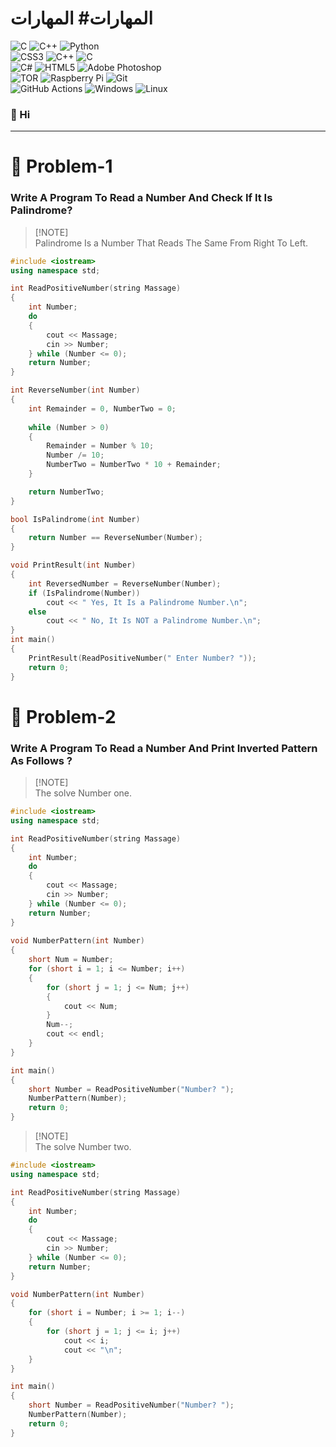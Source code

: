 
# المهارات# المهارات

![C](https://img.shields.io/badge/c-%2300599C.svg?style=for-the-badge&logo=c&logoColor=white) ![C++](https://img.shields.io/badge/c++-%2300599C.svg?style=for-the-badge&logo=c%2B%2B&logoColor=white) ![Python](https://img.shields.io/badge/python-3670A0?style=for-the-badge&logo=python&logoColor=ffdd54)  
![CSS3](https://img.shields.io/badge/css3-%231572B6.svg?style=for-the-badge&logo=css3&logoColor=white) ![C++](https://img.shields.io/badge/c++-%2300599C.svg?style=for-the-badge&logo=c%2B%2B&logoColor=white) ![C](https://img.shields.io/badge/c-%2300599C.svg?style=for-the-badge&logo=c&logoColor=white)  
![C#](https://img.shields.io/badge/c%23-%23239120.svg?style=for-the-badge&logo=csharp&logoColor=white) ![HTML5](https://img.shields.io/badge/html5-%23E34F26.svg?style=for-the-badge&logo=html5&logoColor=white) ![Adobe Photoshop](https://img.shields.io/badge/adobe%20photoshop-%2331A8FF.svg?style=for-the-badge&logo=adobe%20photoshop&logoColor=white)  
![TOR](https://img.shields.io/badge/tor-%237E4798.svg?style=for-the-badge&logo=tor-project&logoColor=white) ![Raspberry Pi](https://img.shields.io/badge/-RaspberryPi-C51A4A?style=for-the-badge&logo=Raspberry-Pi) ![Git](https://img.shields.io/badge/git-%23F05033.svg?style=for-the-badge&logo=git&logoColor=white)  
![GitHub Actions](https://img.shields.io/badge/github%20actions-%232671E5.svg?style=for-the-badge&logo=githubactions&logoColor=white) ![Windows](https://img.shields.io/badge/Windows-0078D6?style=for-the-badge&logo=windows&logoColor=white) ![Linux](https://img.shields.io/badge/Linux-FCC624?style=for-the-badge&logo=linux&logoColor=black)

### 👋 Hi
---
# 🧩 Problem-1

### Write A Program To Read a Number And Check If It Is Palindrome? 
> [!NOTE]\
> Palindrome Is a Number That Reads The Same From Right To Left.
```cpp
#include <iostream>
using namespace std;

int ReadPositiveNumber(string Massage)
{
	int Number;
	do
	{
		cout << Massage;
		cin >> Number;
	} while (Number <= 0);
	return Number;
}

int ReverseNumber(int Number)
{
	int Remainder = 0, NumberTwo = 0;
	
	while (Number > 0)
	{							
		Remainder = Number % 10;
		Number /= 10;
		NumberTwo = NumberTwo * 10 + Remainder;
	}

	return NumberTwo;
}

bool IsPalindrome(int Number)
{
	return Number == ReverseNumber(Number);
}

void PrintResult(int Number)
{
	int ReversedNumber = ReverseNumber(Number);
	if (IsPalindrome(Number))
		cout << " Yes, It Is a Palindrome Number.\n";
	else
		cout << " No, It Is NOT a Palindrome Number.\n";
}
int main()
{
	PrintResult(ReadPositiveNumber(" Enter Number? "));
	return 0;
}
```
# 🧩 Problem-2

### Write A Program To Read a Number And Print Inverted Pattern As Follows ?
> [!NOTE]\
> The solve Number one.
```cpp
#include <iostream>
using namespace std;

int ReadPositiveNumber(string Massage)
{
	int Number;
	do
	{
		cout << Massage;
		cin >> Number;
	} while (Number <= 0);
	return Number;
}
 
void NumberPattern(int Number)
{
	short Num = Number;
	for (short i = 1; i <= Number; i++)
	{
		for (short j = 1; j <= Num; j++)
		{
			cout << Num;
		}
		Num--;
		cout << endl;
	}
}

int main()
{
	short Number = ReadPositiveNumber("Number? ");
	NumberPattern(Number);
	return 0;
}
```
> [!NOTE]\
> The solve Number two.
```cpp
#include <iostream>
using namespace std;

int ReadPositiveNumber(string Massage)
{
	int Number;
	do
	{
		cout << Massage;
		cin >> Number;
	} while (Number <= 0);
	return Number;
}

void NumberPattern(int Number)
{
	for (short i = Number; i >= 1; i--)
	{
		for (short j = 1; j <= i; j++)
			cout << i;
			cout << "\n";
	}
}

int main()
{
	short Number = ReadPositiveNumber("Number? ");
	NumberPattern(Number);
	return 0;
}
```

